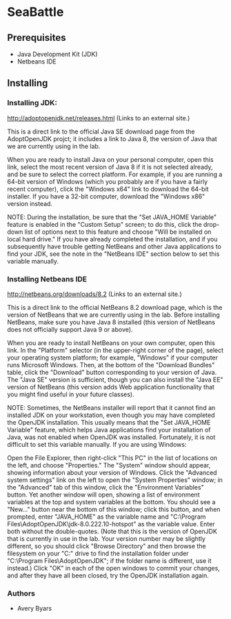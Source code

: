 # SeaBattle


## Prerequisites
* Java Development Kit (JDK)
* Netbeans IDE

## Installing
### Installing JDK:
http://adoptopenjdk.net/releases.html (Links to an external site.)

This is a direct link to the official Java SE download page from the AdoptOpenJDK projct; it includes a link to Java 8, the version of Java that we are currently using in the lab.

When you are ready to install Java on your personal computer, open this link, select the most recent version of Java 8 if it is not selected already, and be sure to select the correct platform. For example, if you are running a 64-bit version of Windows (which you probably are if you have a fairly recent computer), click the "Windows x64" link to download the 64-bit installer. If you have a 32-bit computer, download the "Windows x86" version instead.

NOTE: During the installation, be sure that the "Set JAVA_HOME Variable" feature is enabled in the "Custom Setup" screen; to do this, click the drop-down list of options next to this feature and choose "Will be installed on local hard drive." If you have already completed the installation, and if you subsequently have trouble getting NetBeans and other Java applications to find your JDK, see the note in the "NetBeans IDE" section below to set this variable manually.

### Installing Netbeans IDE
http://netbeans.org/downloads/8.2 (Links to an external site.)

This is a direct link to the official NetBeans 8.2 download page, which is the version of NetBeans that we are currently using in the lab. Before installing NetBeans, make sure you have Java 8 installed (this version of NetBeans does not officially support Java 9 or above).

When you are ready to install NetBeans on your own computer, open this link. In the "Platform" selector (in the upper-right corner of the page), select your operating system platform; for example, "Windows" if your computer runs Microsoft Windows. Then, at the bottom of the "Download Bundles" table, click the "Download" button corresponding to your version of Java. The "Java SE" version is sufficient, though you can also install the "Java EE" version of NetBeans (this version adds Web application functionality that you might find useful in your future classes).

NOTE: Sometimes, the NetBeans installer will report that it cannot find an installed JDK on your workstation, even though you may have completed the OpenJDK installation. This usually means that the "Set JAVA_HOME Variable" feature, which helps Java applications find your installation of Java, was not enabled when OpenJDK was installed. Fortunately, it is not difficult to set this variable manually. If you are using Windows:

Open the File Explorer, then right-click "This PC" in the list of locations on the left, and choose "Properties." The "System" window should appear, showing information about your version of Windows. Click the "Advanced system settings" link on the left to open the "System Properties" window; in the "Advanced" tab of this window, click the "Environment Variables" button. Yet another window will open, showing a list of environment variables at the top and system variables at the bottom. You should see a "New..." button near the bottom of this window; click this button, and when prompted, enter "JAVA_HOME" as the variable name and "C:\Program Files\AdoptOpenJDK\jdk-8.0.222.10-hotspot" as the variable value. Enter both without the double-quotes. (Note that this is the version of OpenJDK that is currently in use in the lab. Your version number may be slightly different, so you should click "Browse Directory" and then browse the filesystem on your "C:" drive to find the installation folder under "C:\Program Files\AdoptOpenJDK"; if the folder name is different, use it instead.) Click "OK" in each of the open windows to commit your changes, and after they have all been closed, try the OpenJDK installation again.

### Authors
* Avery Byars
